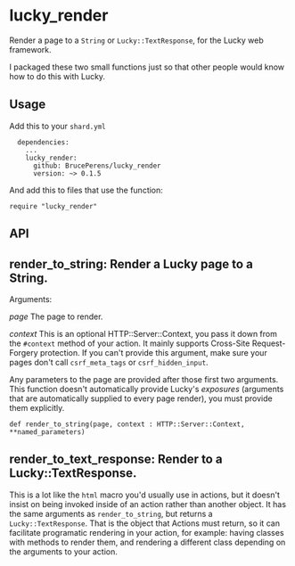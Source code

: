 # lucky_render
Render a page to a `String` or `Lucky::TextResponse`, for the Lucky web framework.

I packaged these two small functions just so that other people would know how to do
this with Lucky.

## Usage
Add this to your `shard.yml`
```
  dependencies:
    ...
    lucky_render:
      github: BrucePerens/lucky_render
      version: ~> 0.1.5
```

And add this to files that use the function:
```
require "lucky_render"
```

## API

## render_to_string: Render a Lucky page to a String.

Arguments:

*page* The page to render.

*context* This is an optional HTTP::Server::Context, you pass it down from the
`#context` method of your action. It mainly supports Cross-Site
Request-Forgery protection. If you can't provide this argument, make sure your
pages don't call `csrf_meta_tags` or `csrf_hidden_input`.


Any parameters to the page are provided after those first two arguments.
This function doesn't automatically provide Lucky's *exposures* (arguments that are
automatically supplied to every page render), you must provide them explicitly.

```crystal
def render_to_string(page, context : HTTP::Server::Context, **named_parameters)
```

## render_to_text_response: Render to a Lucky::TextResponse.

This is a lot like the `html` macro you'd usually use in actions, but it doesn't
insist on being invoked inside of an action rather than another object. It has the
same arguments as `render_to_string`, but returns a `Lucky::TextResponse`.
That is the object that Actions must return, so it can facilitate programatic rendering
in your action, for example: having classes with methods to render them, and rendering
a different class depending on the arguments to your action.

